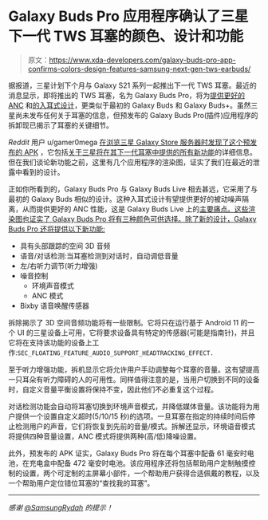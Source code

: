 # Galaxy Buds Pro 应用程序确认了三星下一代 TWS 耳塞的颜色、设计和功能

> 原文：<https://www.xda-developers.com/galaxy-buds-pro-app-confirms-colors-design-features-samsung-next-gen-tws-earbuds/>

据报道，三星计划下个月与 Galaxy S21 系列一起推出下一代 TWS 耳塞。最近的消息显示，即将推出的 TWS 耳塞，名为 Galaxy Buds Pro，将为[提供更好的 ANC](https://www.xda-developers.com/samsung-new-galaxy-buds-better-anc-in-ear-design/) 和[的入耳式设计](https://www.xda-developers.com/samsung-galaxy-buds-pro-in-ear-anc/)，更类似于最初的 Galaxy Buds 和 Galaxy Buds+。虽然三星尚未发布任何关于耳塞的信息，但预发布的 Galaxy Buds Pro(插件)应用程序的拆卸现已揭示了耳塞的关键细节。

*Reddit* 用户 u/gamer0mega [在浏览三星 Galaxy Store 服务器时发现了这个预发布的 APK](https://www.reddit.com/r/galaxybuds/comments/kga15f/buds_pro_leaks/) ，它包括[关于三星将在其下一代耳塞中提供的所有新功能](https://github.com/ThePBone/BudsProAnalysis)的详细信息。但在我们谈论新功能之前，这里有几个应用程序的渲染图，证实了我们在最近的泄露中看到的设计。

正如你所看到的，Galaxy Buds Pro 与 Galaxy Buds Live 相去甚远，它采用了与最初的 Galaxy Buds 相似的设计。这种入耳式设计有望提供更好的被动噪声隔离，从而提供更好的 ANC 性能，这是 Galaxy Buds Live 上的[主要痛点。这些渲染图也证实了 Galaxy Buds Pro 将有三种颜色可供选择。除了新的设计，Galaxy Buds Pro 还将提供以下新功能:](https://www.xda-developers.com/samsung-galaxy-buds-live-review/)

*   具有头部跟踪的空间 3D 音频
*   语音/对话检测:当耳塞检测到对话时，自动调低音量
*   左/右听力调节(听力增强)
*   噪音控制
    *   环境声音模式
    *   ANC 模式
*   Bixby 语音唤醒传感器

拆除揭示了 3D 空间音频功能将有一些限制。它将只在运行基于 Android 11 的一个 UI 的三星设备上可用，它将要求设备具有特定的传感器(可能是指南针)，并且它将在支持该功能的设备上工作:`SEC_FLOATING_FEATURE_AUDIO_SUPPORT_HEADTRACKING_EFFECT.`

至于听力增强功能，拆机显示它将允许用户手动调整每个耳塞的音量。这有望提高一只耳朵有听力障碍的人的可用性。同样值得注意的是，当用户切换到不同的设备时，自定义音量平衡设置将保持不变，因此他们不必重复这个过程。

对话检测功能会自动将耳塞切换到环境声音模式，并降低媒体音量。该功能将为用户提供一个设置自定义超时(5/10/15 秒)的选项。一旦耳塞在指定的持续时间后停止检测用户的声音，它们将恢复到先前的音量/模式。拆解还显示，环境语音模式将提供四种音量设置，ANC 模式将提供两种(高/低)降噪设置。

此外，预发布的 APK 证实，Galaxy Buds Pro 将在每个耳塞中配备 61 毫安时电池，在充电盒中配备 472 毫安时电池。该应用程序还将包括帮助用户定制触摸控制的设置，两个可定制的主屏幕小部件，一个帮助用户获得合适佩戴的教程，以及一个帮助用户定位错位耳塞的“查找我的耳塞”。

* * *

*感谢 [@SamsungRydah](https://twitter.com/SamsungRydah) 的提示！*
